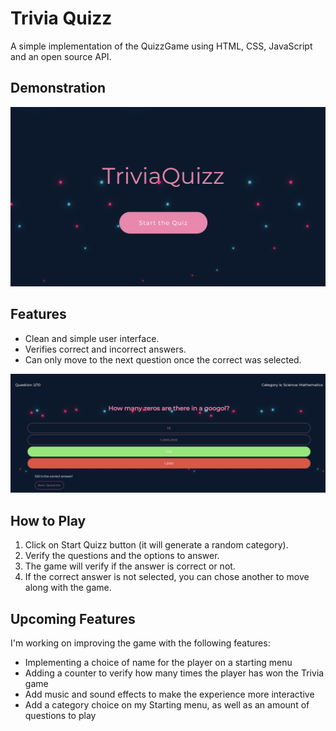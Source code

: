# Trivia Quizz

A simple implementation of the QuizzGame using HTML, CSS, JavaScript and an open source API.

## Demonstration
![QuizzStart](/StartMenuTriviaQuizz.png)

## Features

- Clean and simple user interface.
- Verifies correct and incorrect answers.
- Can only move to the next question once the correct was selected.

![Questions](/TriviaQuizz%20Questions.png)

## How to Play

1. Click on Start Quizz button (it will generate a random category).
2. Verify the questions and the options to answer.
3. The game will verify if the answer is correct or not.
4. If the correct answer is not selected, you can chose another to move along with the game.

## Upcoming Features

I'm working on improving the game with the following features:

- Implementing a choice of name for the player on a starting menu
- Adding a counter to verify how many times the player has won the Trivia game
- Add music and sound effects to make the experience more interactive
- Add a category choice on my Starting menu, as well as an amount of questions to play
